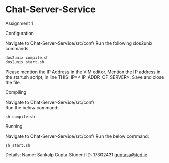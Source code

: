 # Chat-Server-Service

Assignment 1

Configuration

Navigate to Chat-Server-Service/src/conf/
Run the following dos2unix commands 

	dos2unix compile.sh 
	dos2unix start.sh
	
Please mention the IP Address in the VIM editor.
Mention the IP address in the start.sh script, in line THIS_IP=< IP_ADDR_OF_SERVER>.
Save and close the file.

Compiling

Navigate to Chat-Server-Service/src/conf/  
Run the below command: 

	sh compile.sh

Running

Navigate to Chat-Server-Service/src/conf/ 
Run the below command: 
	
	sh start.sh



Details:
Name: Sankalp Gupta
Student ID: 17302431 
guptasa@tcd.ie